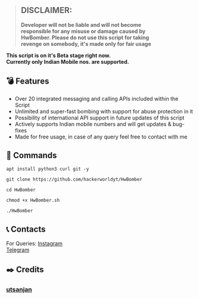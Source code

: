 > ## DISCLAIMER:
> **Developer will not be liable and will not become<br>
responsible for any misuse or damage caused by<br>
HwBomber. Please do not use this script for taking<br>
revenge on somebody, it's made only for fair usage**

**This script is on it's Beta stage right now.<br>
Currently only Indian Mobile nos. are supported.**

## 💣 Features
- Over 20 integrated messaging and calling APIs included within the Script
- Unlimited and super-fast bombing with support for abuse protection in it
- Possibility of international API support in future updates of this script
- Actively supports Indian mobile numbers and will get updates & bug-fixes
- Made for free usage, in case of any query feel free to contact with me

## 🎯 Commands
```
apt install python3 curl git -y
```
```
git clone https://github.com/hackerworldyt/HwBomber
```
```
cd HwBomber
```
```
chmod +x HwBomber.sh
```
```
./HwBomber
```

## 📞 Contacts
For Queries: 
[Instagram](https://www.instagram.com/hackerworldyt/)  <br>
[Telegram](https://t.me/GoToHell_xD) <br>

## ✒️ Credits 
### [utsanjan](https://github.com/utsanjan)<br>
